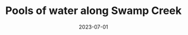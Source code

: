 ---
title: "Pools of water along Swamp Creek"
cc-type: picture
date: 2023-07-01
near:
  - "Right selfie in Swamp Creek"
  - "Reflection off Swamp Creek (3 of 3)"
picture: "/assets/camera-roll/2023/07/2023-07-01-pools-of-water-along-swamp-creek/20230702_015457382_iOS.jpg"
thumbnail: "/assets/camera-roll/2023/07/2023-07-01-pools-of-water-along-swamp-creek/20230702_015457382_iOS-thumbnail.jpg"
tags:
  - water
  - Swamp Creek
  - Wallace Swamp Creek Park
---
